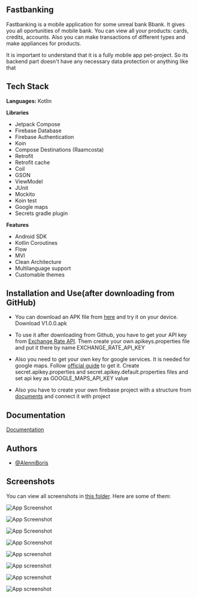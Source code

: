 ## Fastbanking

Fastbanking is a mobile application for some unreal bank Bbank. It gives you all oportunities of mobile bank. You can view all your products: cards, credits, accounts. Also you can make transactions of different types and make appliances for products.

It is important to understand that it is a fully mobile app pet-project. So its backend part doesn't have any necessary data protection or anything like that
## Tech Stack

**Languages:** Kotlin

**Libraries**

- Jetpack Compose
- Firebase Database
- Firebase Authentication
- Koin
- Compose Destinations (Raamcosta)
- Retrofit
- Retrofit cache
- Coil
- GSON
- ViewModel
- JUnit
- Mockito
- Koin test
- Google maps
- Secrets gradle plugin

**Features**

- Android SDK
- Kotlin Coroutines
- Flow
- MVI
- Clean Architecture
- Multilanguage support
- Customable themes

## Installation and Use(after downloading from GitHub)

- You can download an APK file from [here](https://github.com/AlenniBoris/FastBanking/releases/tag/Fastbanking-v1.0.0) and try it on your device. Download V1.0.0.apk

- To use it after downloading from Github, you have to get your API key from [Exchange Rate API](https://app.exchangerate-api.com/dashboard). Them create your own apikeys.properties file and put it there by name EXCHANGE_RATE_API_KEY

- Also you need to get your own key for google services. It is needed for google maps. Follow [official guide](https://developers.google.com/maps/get-started) to get it. Create secret.apikey.properties and secret.apikey.default.properties files and set api key as GOOGLE_MAPS_API_KEY value

- Also you have to create your own firebase project with a structure from [documents](https://github.com/AlenniBoris/FastBanking/blob/main/Docs%20BBank.pdf) and connect it with project

## Documentation

[Documentation](https://github.com/AlenniBoris/FastBanking/blob/main/Docs%20BBank.pdf)


## Authors

- [@AlenniBoris](https://github.com/AlenniBoris)


## Screenshots

You can view all screenshots in [this folder](https://github.com/AlenniBoris/FastBanking/tree/main/screenshots). Here are some of them:

![App Screenshot](https://github.com/AlenniBoris/FastBanking/blob/main/screenshots/app_main_screen_dark.jpg)

![App Screenshot](https://github.com/AlenniBoris/FastBanking/blob/main/screenshots/app_settings_screen.jpg)

![App Screenshot](https://github.com/AlenniBoris/FastBanking/blob/main/screenshots/payment_types_screen.jpg)

![App Screenshot](https://github.com/AlenniBoris/FastBanking/blob/main/screenshots/logging_screen_dark.jpg)

![App screenshot](https://github.com/AlenniBoris/FastBanking/blob/main/screenshots/currency_screen_dark.jpg)

![App screenshot](https://github.com/AlenniBoris/FastBanking/blob/main/screenshots/payment_by_card_number_screen.jpg)

![App screenshot](https://github.com/AlenniBoris/FastBanking/blob/main/screenshots/payment_types_screen.jpg)

![App screenshot](https://github.com/AlenniBoris/FastBanking/blob/main/screenshots/transaction_details.jpg)
